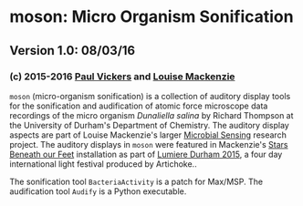 # moson: Micro Organism Sonification

## Version 1.0: 08/03/16

### (c) 2015-2016 [Paul Vickers](mailto:paul.vickers@northumbria.ac.uk) and [Louise Mackenzie](mailto:info@loumackenzie.com)

`moson` (micro-organism sonification) is a collection of auditory display tools for the 
sonification and audification of atomic force microscope data recordings of
the micro organism *Dunaliella salina* by Richard Thompson at the University of Durham's Department of Chemistry. The auditory display aspects are part of Louise 
Mackenzie's larger [Microbial Sensing](http://www.viralexperiments.co/#!viral-experiment-2/cle2)
research project. The auditory displays in `moson` were featured in Mackenzie's 
[Stars Beneath our Feet](http://www.lumiere-festival.com/programme/durham/the-stars-beneath-our-feet/) 
installation as part of [Lumiere Durham 2015](http://www.lumiere-festival.com/durham-2015/), a four day international light festival produced by Artichoke..

The sonification tool `BacteriaActivity` is a patch for Max/MSP. The audification tool
`Audify` is a Python executable.
